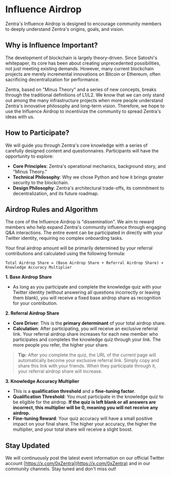 # Influence Airdrop

Zentra's Influence Airdrop is designed to encourage community members to deeply understand Zentra's origins, goals, and vision.

## Why is Influence Important?

The development of blockchain is largely theory-driven. Since Satoshi's whitepaper, its core has been about creating unprecedented possibilities, not just meeting existing demands. However, many current blockchain projects are merely incremental innovations on Bitcoin or Ethereum, often sacrificing decentralization for performance.

Zentra, based on "Minus Theory" and a series of new concepts, breaks through the traditional definitions of L1/L2. We know that we can only stand out among the many infrastructure projects when more people understand Zentra's innovative philosophy and long-term vision. Therefore, we hope to use the Influence Airdrop to incentivize the community to spread Zentra's ideas with us.

## How to Participate?

We will guide you through Zentra's core knowledge with a series of carefully designed content and questionnaires. Participants will have the opportunity to explore:

*   **Core Principles**: Zentra's operational mechanics, background story, and "Minus Theory."
*   **Technical Philosophy**: Why we chose Python and how it brings greater security to the blockchain.
*   **Design Philosophy**: Zentra's architectural trade-offs, its commitment to decentralization, and its future roadmap.

## Airdrop Rules and Algorithm

The core of the Influence Airdrop is "dissemination". We aim to reward members who help expand Zentra's community influence through engaging Q&A interactions. The entire event can be participated in directly with your Twitter identity, requiring no complex onboarding tasks.

Your final airdrop amount will be primarily determined by your referral contributions and calculated using the following formula:

`Total Airdrop Share = (Base Airdrop Share + Referral Airdrop Share) × Knowledge Accuracy Multiplier`

**1. Base Airdrop Share**

*   As long as you participate and complete the knowledge quiz with your Twitter identity (without answering all questions incorrectly or leaving them blank), you will receive a fixed base airdrop share as recognition for your contribution.

**2. Referral Airdrop Share**

*   **Core Driver**: This is the **primary determinant** of your total airdrop share.
*   **Calculation**: After participating, you will receive an exclusive referral link. Your referral airdrop share increases for each new member who participates and completes the knowledge quiz through your link. The more people you refer, the higher your share.

> **Tip:** After you complete the quiz, the URL of the current page will automatically become your exclusive referral link. Simply copy and share this link with your friends. When they participate through it, your referral airdrop share will increase.

**3. Knowledge Accuracy Multiplier**

*   This is a **qualification threshold** and a **fine-tuning factor**.
*   **Qualification Threshold**: You must participate in the knowledge quiz to be eligible for the airdrop. **If the quiz is left blank or all answers are incorrect, this multiplier will be 0, meaning you will not receive any airdrop.**
*   **Fine-tuning Reward**: Your quiz accuracy will have a small positive impact on your final share. The higher your accuracy, the higher the multiplier, and your total share will receive a slight boost.

## Stay Updated

We will continuously post the latest event information on our official Twitter account [https://x.com/0xZentra](https://x.com/0xZentra) and in our community channels. Stay tuned and don't miss out!
